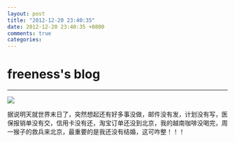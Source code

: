 ```yaml
---
layout: post
title: "2012-12-20 23:40:35"
date: 2012-12-20 23:40:35 +0800
comments: true
categories: 
---
```


# freeness's blog

----------

![](http://okqmqrbgo.bkt.clouddn.com/201212202340351.jpg)

>
据说明天就世界末日了，突然想起还有好多事没做，邮件没有发，计划没有写，医保报销单没有交，信用卡没有还，淘宝订单还没到北京，我的越南咖啡没喝完，周一猴子的救兵来北京，最重要的是我还没有结婚，这可咋整！！！